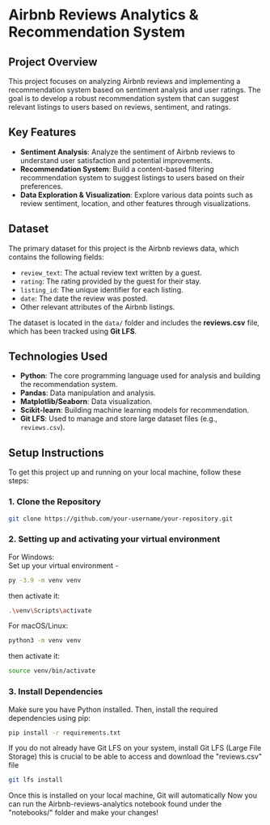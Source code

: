 # **Airbnb Reviews Analytics & Recommendation System**

## **Project Overview**

This project focuses on analyzing Airbnb reviews and implementing a recommendation system based on sentiment analysis and user ratings. The goal is to develop a robust recommendation system that can suggest relevant listings to users based on reviews, sentiment, and ratings.


## **Key Features**

- **Sentiment Analysis**: Analyze the sentiment of Airbnb reviews to understand user satisfaction and potential improvements.
- **Recommendation System**: Build a content-based filtering recommendation system to suggest listings to users based on their preferences.
- **Data Exploration & Visualization**: Explore various data points such as review sentiment, location, and other features through visualizations.
  

## **Dataset**

The primary dataset for this project is the Airbnb reviews data, which contains the following fields:

- `review_text`: The actual review text written by a guest.
- `rating`: The rating provided by the guest for their stay.
- `listing_id`: The unique identifier for each listing.
- `date`: The date the review was posted.
- Other relevant attributes of the Airbnb listings.

The dataset is located in the `data/` folder and includes the **reviews.csv** file, which has been tracked using **Git LFS**.

## **Technologies Used**

- **Python**: The core programming language used for analysis and building the recommendation system.
- **Pandas**: Data manipulation and analysis.
- **Matplotlib/Seaborn**: Data visualization.
- **Scikit-learn**: Building machine learning models for recommendation.
- **Git LFS**: Used to manage and store large dataset files (e.g., `reviews.csv`).

## **Setup Instructions**

To get this project up and running on your local machine, follow these steps:

### **1. Clone the Repository**

```bash
git clone https://github.com/your-username/your-repository.git
````

### **2. Setting up and activating your virtual environment**
For Windows:  
Set up your virtual environment - 
```bash
py -3.9 -m venv venv
```
then activate it: 
```bash
.\venv\Scripts\activate
```
For macOS/Linux: 
```bash
python3 -m venv venv
````
then activate it: 
```bash
source venv/bin/activate
```

### **3. Install Dependencies**
Make sure you have Python installed. Then, install the required dependencies using pip:
```bash
pip install -r requirements.txt
```
If you do not already have Git LFS on your system, install Git LFS (Large File Storage) this is crucial to be able to access and download the "reviews.csv" file
```bash
git lfs install
```

Once this is installed on your local machine, Git will automatically 
Now you can run the Airbnb-reviews-analytics notebook found under the "notebooks/" folder and make your changes!


